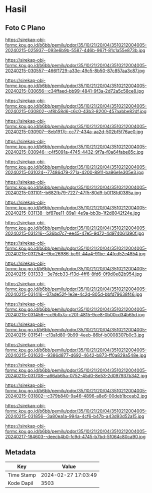 # Hasil

## Foto C Plano

https://sirekap-obj-formc.kpu.go.id/b6bb/pemilu/pdpr/35/10/21/20/04/3510212004005-20240215-025937--093e6b9b-5587-446b-967f-81c1a55e873b.jpg

https://sirekap-obj-formc.kpu.go.id/b6bb/pemilu/pdpr/35/10/21/20/04/3510212004005-20240215-030557--466f1729-a33e-49c5-8b50-87c857aa3c87.jpg

https://sirekap-obj-formc.kpu.go.id/b6bb/pemilu/pdpr/35/10/21/20/04/3510212004005-20240215-030656--c34ffaed-bb99-4841-9f3a-2d72a5c58ce8.jpg

https://sirekap-obj-formc.kpu.go.id/b6bb/pemilu/pdpr/35/10/21/20/04/3510212004005-20240215-030802--af8b58d6-c6c0-43b3-8200-457aabbe82df.jpg

https://sirekap-obj-formc.kpu.go.id/b6bb/pemilu/pdpr/35/10/21/20/04/3510212004005-20240215-030907--8eb1917c-cc77-434a-aa2d-502bf5f76ae0.jpg

https://sirekap-obj-formc.kpu.go.id/b6bb/pemilu/pdpr/35/10/21/20/04/3510212004005-20240215-030946--c4f5091a-4745-4432-9f7a-f0a64fabe85c.jpg

https://sirekap-obj-formc.kpu.go.id/b6bb/pemilu/pdpr/35/10/21/20/04/3510212004005-20240215-031024--77486d79-271a-4200-8911-ba96e1e305e3.jpg

https://sirekap-obj-formc.kpu.go.id/b6bb/pemilu/pdpr/35/10/21/20/04/3510212004005-20240215-031101--b682fb79-7227-47f5-80d9-b0f18fd0385a.jpg

https://sirekap-obj-formc.kpu.go.id/b6bb/pemilu/pdpr/35/10/21/20/04/3510212004005-20240215-031138--bf87ee11-89a1-4e9a-bb3b-1f2d8042f24e.jpg

https://sirekap-obj-formc.kpu.go.id/b6bb/pemilu/pdpr/35/10/21/20/04/3510212004005-20240215-031216--536bd7c7-ee45-47e5-9d72-4d974061390f.jpg

https://sirekap-obj-formc.kpu.go.id/b6bb/pemilu/pdpr/35/10/21/20/04/3510212004005-20240215-031254--9bc26986-bc9f-44a4-91be-44fcd52e4854.jpg

https://sirekap-obj-formc.kpu.go.id/b6bb/pemilu/pdpr/35/10/21/20/04/3510212004005-20240215-031333--3e7dcb33-f13d-4ff6-8fd6-0f9d0e82b954.jpg

https://sirekap-obj-formc.kpu.go.id/b6bb/pemilu/pdpr/35/10/21/20/04/3510212004005-20240215-031416--07ade52f-1e3e-4c2d-805d-bbfd79638f46.jpg

https://sirekap-obj-formc.kpu.go.id/b6bb/pemilu/pdpr/35/10/21/20/04/3510212004005-20240215-031456--cc9bfb7a-c20f-4815-9ce8-0b00cd34b65d.jpg

https://sirekap-obj-formc.kpu.go.id/b6bb/pemilu/pdpr/35/10/21/20/04/3510212004005-20240215-031541--c13a1d80-9b99-4eeb-86bf-b0008307b0c3.jpg

https://sirekap-obj-formc.kpu.go.id/b6bb/pemilu/pdpr/35/10/21/20/04/3510212004005-20240215-031620--9386d877-d692-4642-b873-ff0a829a548e.jpg

https://sirekap-obj-formc.kpu.go.id/b6bb/pemilu/pdpr/35/10/21/20/04/3510212004005-20240215-031708--a66ab65a-0752-45d0-8e53-2d097937b342.jpg

https://sirekap-obj-formc.kpu.go.id/b6bb/pemilu/pdpr/35/10/21/20/04/3510212004005-20240215-031802--c379b840-9a46-4896-a8e6-00deb1bceab2.jpg

https://sirekap-obj-formc.kpu.go.id/b6bb/pemilu/pdpr/35/10/21/20/04/3510212004005-20240215-031856--3a80ea1a-994a-4cf6-b47b-a43d93d52a15.jpg

https://sirekap-obj-formc.kpu.go.id/b6bb/pemilu/pdpr/35/10/21/20/04/3510212004005-20240217-184603--deecb4b0-fc9d-4745-b7bd-5f064c80ca90.jpg


## Metadata

| Key        | Value               |
| ---------- | ------------------- |
| Time Stamp | 2024-02-27 17:03:49 |
| Kode Dapil | 3503                |



